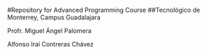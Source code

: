 #Repository for Advanced Programming Course
##Tecnológico de Monterrey, Campus Guadalajara

Profr. Miguel Ángel Palomera

Alfonso Iraí Contreras Chávez